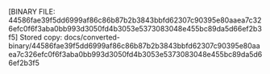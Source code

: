 [BINARY FILE: 44586fae39f5dd6999af86c86b87b2b3843bbfd62307c90395e80aaea7c326efc0f6f3aba0bb993d3050fd4b3053e5373083048e455bc89da5d66ef2b3f5]
Stored copy: docs/converted-binary/44586fae39f5dd6999af86c86b87b2b3843bbfd62307c90395e80aaea7c326efc0f6f3aba0bb993d3050fd4b3053e5373083048e455bc89da5d66ef2b3f5
